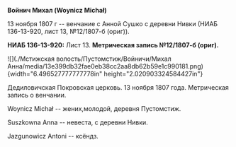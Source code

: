 **Войнич Михал (Woynicz Michał)**

13 ноября 1807 г -- венчание с Анной Сушко с деревни Нивки (НИАБ
136-13-920, лист 13, №12/1807-б (ориг)).

**НИАБ 136-13-920:** Лист 13. **Метрическая запись №12/1807-б (ориг).**

![](./Мстижская волость/Пустомстиж/Войничи/Михал Анна/media/13e399db32fae0eb38cc2aa8db62b59e1c990181.png){width="6.496527777777778in"
height="2.020903324584427in"}

Дедиловичская Покровская церковь. 13 ноября 1807 года. Метрическая
запись о венчании.

Woynicz Michał -- жених,молодой, деревня Пустомстиж.

Suszkowna Anna -- невеста, с деревни Нивки.

Jazgunowicz Antoni -- ксёндз.
